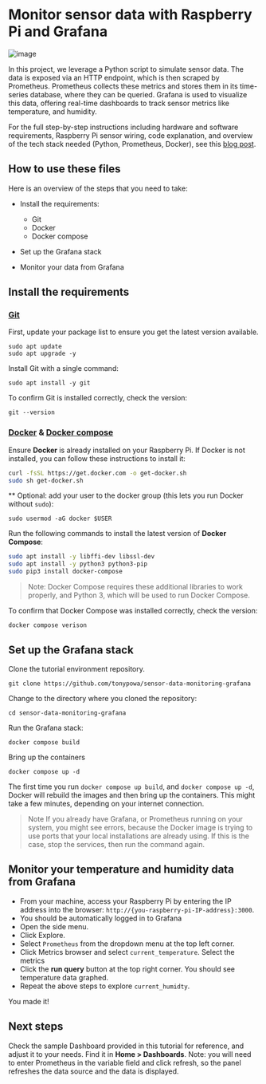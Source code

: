 # Monitor sensor data with Raspberry Pi and Grafana

![image](https://github.com/user-attachments/assets/81caee2b-63ae-47db-bdf5-9f90bc7c10e0)

In this project, we leverage a Python script to simulate sensor data. The data is exposed via an HTTP endpoint, which is then scraped by Prometheus. Prometheus collects these metrics and stores them in its time-series database, where they can be queried. Grafana is used to visualize this data, offering real-time dashboards to track sensor metrics like temperature, and humidity.

For the full step-by-step instructions including hardware and software requirements, Raspberry Pi sensor wiring, code explanation, and overview of the tech stack needed (Python, Prometheus, Docker), see this [blog post](https://grafana.com/blog/2023/10/23/monitor-temperature-and-humidity-with-grafana-and-raspberry-pi/). 

## How to use these files

Here is an overview of the steps that you need to take: 

- Install the requirements:
  - Git
  - Docker
  - Docker compose

- Set up the Grafana stack
- Monitor your data from Grafana

## Install the requirements

### [Git](https://git-scm.com/)

First, update your package list to ensure you get the latest version available.

```
sudo apt update
sudo apt upgrade -y
```

Install Git with a single command:

``` 
sudo apt install -y git
```

To confirm Git is installed correctly, check the version:

``` 
git --version
```

### [Docker](https://docs.docker.com/install/) & [Docker compose](https://docs.docker.com/compose/)

Ensure **Docker** is already installed on your Raspberry Pi. If Docker is not installed, you can follow these instructions to install it:

``` bash
curl -fsSL https://get.docker.com -o get-docker.sh
sudo sh get-docker.sh
```

** Optional: add your user to the docker group (this lets you run Docker without `sudo`):

```
sudo usermod -aG docker $USER
```

Run the following commands to install the latest version of **Docker Compose**:

``` bash
sudo apt install -y libffi-dev libssl-dev
sudo apt install -y python3 python3-pip
sudo pip3 install docker-compose
```

> Note: Docker Compose requires these additional libraries to work properly, and Python 3, which will be used to run Docker Compose.

To confirm that Docker Compose was installed correctly, check the version:

```
docker compose verison
```

## Set up the Grafana stack

Clone the tutorial environment repository.
```
git clone https://github.com/tonypowa/sensor-data-monitoring-grafana
```

Change to the directory where you cloned the repository:
```
cd sensor-data-monitoring-grafana
```

Run the Grafana stack:
```
docker compose build
```

Bring up the containers

```
docker compose up -d
```


The first time you run `docker compose up build`, and `docker compose up -d`,   Docker will rebuild the images and then bring up the containers. This might take a few minutes, depending on your internet connection.

>Note
If you already have Grafana, or Prometheus running on your system, you might see errors, because the Docker image is trying to use ports that your local installations are already using. If this is the case, stop the services, then run the command again.

## Monitor your temperature and humidity data from Grafana

- From your machine, access your Raspberry Pi by entering the IP address into the browser: `http://{you-raspberry-pi-IP-address}:3000`.
- You should be automatically logged in to Grafana
- Open the side menu.
- Click Explore.
- Select `Prometheus` from the dropdown menu at the top left corner.
- Click Metrics browser and select `current_temperature`. Select the metrics
- Click the **run query** button at the top right corner.
 You should see temperature data graphed.
- Repeat the above steps to explore `current_humidty`.

You made it! 

## Next steps
Check the sample Dashboard provided in this tutorial for reference, and adjust it to your needs. Find it in **Home > Dashboards**.
Note: you will need to enter Prometheus in the variable field and click refresh, so the panel refreshes the data source and the data is displayed.


